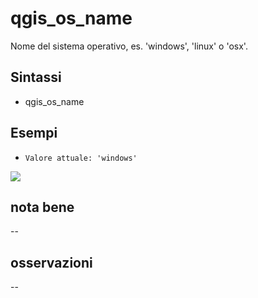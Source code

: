 # qgis_os_name

Nome del sistema operativo, es. 'windows', 'linux' o 'osx'.

## Sintassi

* qgis_os_name

## Esempi

* `Valore attuale: 'windows'`

![](../../img/variabili/qgis_os_name/qgis_os_name1.png)

## nota bene

--

## osservazioni

--
